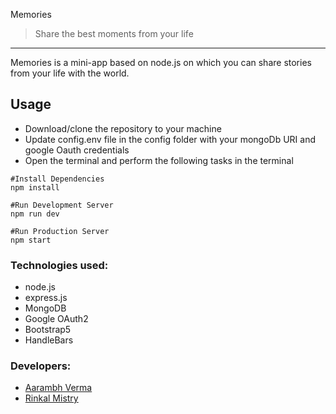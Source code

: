 Memories
> Share the best moments from your life
---
Memories is a mini-app based on node.js on which you can share stories from your life with the world.

## Usage
- Download/clone the repository to your machine
- Update config.env file in the config folder with your mongoDb URI and google Oauth credentials
- Open the terminal and perform the following tasks in the terminal
```
#Install Dependencies
npm install

#Run Development Server
npm run dev

#Run Production Server
npm start
```

### Technologies used:
- node.js
- express.js
- MongoDB
- Google OAuth2
- Bootstrap5
- HandleBars

### Developers:
- [Aarambh Verma](https://github.com/AarambhVerma)
- [Rinkal Mistry](https://github.com/RInkal25)
